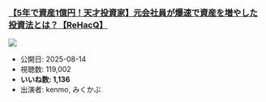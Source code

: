 ### [【5年で資産1億円！天才投資家】元会社員が爆速で資産を増やした投資法とは？【ReHacQ】](https://www.youtube.com/watch?v=gcIr1IsHHVk)
[![](https://img.youtube.com/vi/gcIr1IsHHVk/hqdefault.jpg)](https://www.youtube.com/watch?v=gcIr1IsHHVk)
-   公開日: 2025-08-14
-   視聴数: 119,002
-   **いいね数: 1,136**
-   出演者: kenmo, みくかぶ
